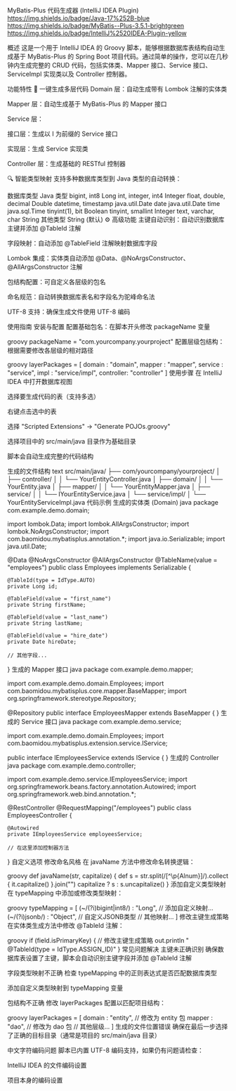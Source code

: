 MyBatis-Plus 代码生成器 (IntelliJ IDEA Plugin)
https://img.shields.io/badge/Java-17%252B-blue
https://img.shields.io/badge/MyBatis--Plus-3.5.1-brightgreen
https://img.shields.io/badge/IntelliJ%2520IDEA-Plugin-yellow

概述
这是一个用于 IntelliJ IDEA 的 Groovy 脚本，能够根据数据库表结构自动生成基于 MyBatis-Plus 的 Spring Boot 项目代码。通过简单的操作，您可以在几秒钟内生成完整的 CRUD 代码，包括实体类、Mapper 接口、Service 接口、ServiceImpl 实现类以及 Controller 控制器。

功能特性
🚀 一键生成多层代码
Domain 层：自动生成带有 Lombok 注解的实体类

Mapper 层：自动生成基于 MyBatis-Plus 的 Mapper 接口

Service 层：

接口层：生成以 I 为前缀的 Service 接口

实现层：生成 Service 实现类

Controller 层：生成基础的 RESTful 控制器

🔍 智能类型映射
支持多种数据库类型到 Java 类型的自动转换：

数据库类型	Java 类型
bigint, int8	Long
int, integer, int4	Integer
float, double, decimal	Double
datetime, timestamp	java.util.Date
date	java.util.Date
time	java.sql.Time
tinyint(1), bit	Boolean
tinyint, smallint	Integer
text, varchar, char	String
其他类型	String (默认)
⚙️ 高级功能
主键自动识别：自动识别数据库主键并添加 @TableId 注解

字段映射：自动添加 @TableField 注解映射数据库字段

Lombok 集成：实体类自动添加 @Data、@NoArgsConstructor、@AllArgsConstructor 注解

包结构配置：可自定义各层级的包名

命名规范：自动转换数据库表名和字段名为驼峰命名法

UTF-8 支持：确保生成文件使用 UTF-8 编码

使用指南
安装与配置
配置基础包名：在脚本开头修改 packageName 变量

groovy
packageName = "com.yourcompany.yourproject"
配置层级包结构：根据需要修改各层级的相对路径

groovy
layerPackages = [
        domain  : "domain",
        mapper  : "mapper",
        service : "service",
        impl    : "service/impl",
        controller: "controller"
]
使用步骤
在 IntelliJ IDEA 中打开数据库视图

选择要生成代码的表（支持多选）

右键点击选中的表

选择 "Scripted Extensions" → "Generate POJOs.groovy"

选择项目中的 src/main/java 目录作为基础目录

脚本会自动生成完整的代码结构

生成的文件结构
text
src/main/java/
├── com/yourcompany/yourproject/
│   ├── controller/
│   │   └── YourEntityController.java
│   ├── domain/
│   │   └── YourEntity.java
│   ├── mapper/
│   │   └── YourEntityMapper.java
│   ├── service/
│   │   └── IYourEntityService.java
│   └── service/impl/
│       └── YourEntityServiceImpl.java
代码示例
生成的实体类 (Domain)
java
package com.example.demo.domain;

import lombok.Data;
import lombok.AllArgsConstructor;
import lombok.NoArgsConstructor;
import com.baomidou.mybatisplus.annotation.*;
import java.io.Serializable;
import java.util.Date;

@Data
@NoArgsConstructor
@AllArgsConstructor
@TableName(value = "employees")
public class Employees implements Serializable {
    
    @TableId(type = IdType.AUTO)
    private Long id;
    
    @TableField(value = "first_name")
    private String firstName;
    
    @TableField(value = "last_name")
    private String lastName;
    
    @TableField(value = "hire_date")
    private Date hireDate;
    
    // 其他字段...
}
生成的 Mapper 接口
java
package com.example.demo.mapper;

import com.example.demo.domain.Employees;
import com.baomidou.mybatisplus.core.mapper.BaseMapper;
import org.springframework.stereotype.Repository;

@Repository
public interface EmployeesMapper extends BaseMapper<Employees> {
}
生成的 Service 接口
java
package com.example.demo.service;

import com.example.demo.domain.Employees;
import com.baomidou.mybatisplus.extension.service.IService;

public interface IEmployeesService extends IService<Employees> {
}
生成的 Controller
java
package com.example.demo.controller;

import com.example.demo.service.IEmployeesService;
import org.springframework.beans.factory.annotation.Autowired;
import org.springframework.web.bind.annotation.*;

@RestController
@RequestMapping("/employees")
public class EmployeesController {

    @Autowired
    private IEmployeesService employeesService;

    // 在这里添加控制器方法
}
自定义选项
修改命名风格
在 javaName 方法中修改命名转换逻辑：

groovy
def javaName(str, capitalize) {
    def s = str.split(/[^\p{Alnum}]/).collect { it.capitalize() }.join("")
    capitalize ? s : s.uncapitalize()
}
添加自定义类型映射
在 typeMapping 中添加或修改类型映射：

groovy
typeMapping = [
        (~/(?i)bigint|int8/)         : "Long",
        // 添加自定义映射...
        (~/(?i)jsonb/)               : "Object", // 自定义JSONB类型
        // 其他映射...
]
修改主键生成策略
在实体类生成方法中修改 @TableId 注解：

groovy
if (field.isPrimaryKey) {
    // 修改主键生成策略
    out.println "    @TableId(type = IdType.ASSIGN_ID)"
}
常见问题解决
主键未正确识别
确保数据库表设置了主键，脚本会自动识别主键字段并添加 @TableId 注解

字段类型映射不正确
检查 typeMapping 中的正则表达式是否匹配数据库类型

添加自定义类型映射到 typeMapping 变量

包结构不正确
修改 layerPackages 配置以匹配项目结构：

groovy
layerPackages = [
        domain  : "entity",          // 修改为 entity 包
        mapper  : "dao",             // 修改为 dao 包
        // 其他层级...
]
生成的文件位置错误
确保在最后一步选择了正确的目标目录（通常是项目的 src/main/java 目录）

中文字符编码问题
脚本已内置 UTF-8 编码支持，如果仍有问题请检查：

IntelliJ IDEA 的文件编码设置

项目本身的编码设置
